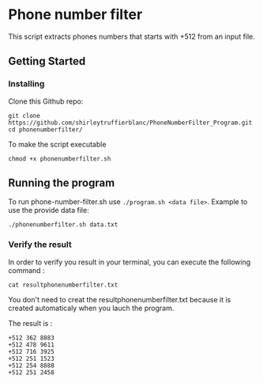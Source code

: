 # Phone number filter
 
This script extracts phones numbers that starts with +512 from an input file.

## Getting Started

### Installing

Clone this Github repo:

```
git clone https://github.com/shirleytruffierblanc/PhoneNumberFilter_Program.git
cd phonenumberfilter/
```

To make the script executable

```
chmod +x phonenumberfilter.sh
```

## Running the program

To run phone-number-filter.sh use `./program.sh <data file>`. Example to use the provide data file:
```
./phonenumberfilter.sh data.txt
```

### Verify the result

In order to verify you result in your terminal, you can execute the following command :

```
cat resultphonenumberfilter.txt
```
You don't need to creat the resultphonenumberfilter.txt because it is created automaticaly when you lauch the program. 

The result is :
```
+512 362 8883
+512 478 9611
+512 716 3925
+512 251 1523
+512 254 8888
+512 251 2458
```

